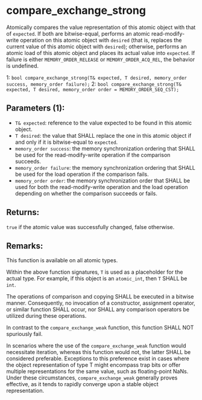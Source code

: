 # compare_exchange_strong
Atomically compares the value representation of this atomic object with that of `expected`. If both are bitwise-equal, performs an atomic read-modify-write operation on this atomic object with `desired` (that is, replaces the current value of this atomic object with `desired`); otherwise, performs an atomic load of this atomic object and places its actual value into `expected`. If failure is either `MEMORY_ORDER_RELEASE` or `MEMORY_ORDER_ACQ_REL`, the behavior is undefined. 

1: `bool compare_exchange_strong(T& expected, T desired, memory_order success, memory_order failure);`
2: `bool compare_exchange_strong(T& expected, T desired, memory_order order = MEMORY_ORDER_SEQ_CST);`

## Parameters (1):
* `T& expected`: reference to the value expected to be found in this atomic object.
* `T desired`: the value that SHALL replace the one in this atomic object if and only if it is bitwise-equal to `expected`.
* `memory_order success`: the memory synchronization ordering that SHALL be used for the read-modify-write operation if the comparison succeeds.
* `memory_order failure`: the memory synchronization ordering that SHALL be used for the load operation if the comparison fails.
* `memory_order order`: the memory synchronization order that SHALL be used for both the read-modify-write operation and the load operation depending on whether the comparison succeeds or fails.

## Returns:
`true` if the atomic value was successfully changed, false otherwise.

## Remarks:
This function is available on all atomic types.

Within the above function signatures, `T` is used as a placeholder for the actual type. For example, if this object is an `atomic_int`, then `T` SHALL be `int`.

The operations of comparison and copying SHALL be executed in a bitwise manner. Consequently, no invocation of a constructor, assignment operator, or similar function SHALL occur, nor SHALL any comparison operators be utilized during these operations.

In contrast to the `compare_exchange_weak` function, this function SHALL NOT spuriously fail.

In scenarios where the use of the `compare_exchange_weak` function would necessitate iteration, whereas this function would not, the latter SHALL be considered preferable. Exceptions to this preference exist in cases where the object representation of type T might encompass trap bits or offer multiple representations for the same value, such as floating-point NaNs. Under these circumstances, `compare_exchange_weak` generally proves effective, as it tends to rapidly converge upon a stable object representation.
